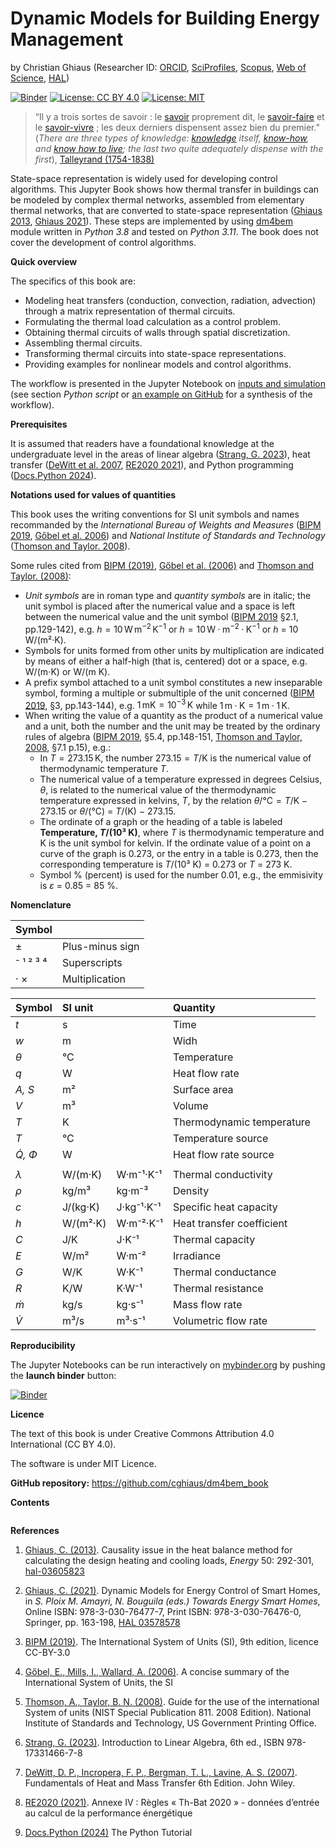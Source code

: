 # Dynamic Models for Building Energy Management

by Christian Ghiaus (Researcher ID: [ORCID](https://orcid.org/0000-0001-5561-1245), [SciProfiles](https://sciprofiles.com/profile/2970335), [Scopus](https://www.scopus.com/authid/detail.uri?authorId=6603390490), [Web of Science](https://www.webofscience.com/wos/author/record/1651371), [HAL](https://cv.hal.science/cghiaus))

[![Binder](https://mybinder.org/badge_logo.svg)](https://mybinder.org/v2/gh/cghiaus/dm4bem_book/HEAD)
[![License: CC BY 4.0](https://img.shields.io/badge/License-CC_BY_4.0-lightgrey.svg)](https://creativecommons.org/licenses/by/4.0/)
[![License: MIT](https://img.shields.io/badge/License-MIT-yellow.svg)](https://github.com/cghiaus/dm4bem_book/blob/main/LICENSE)


> “Il y a trois sortes de savoir : le [savoir](https://fr.m.wikipedia.org/wiki/Savoir) proprement dit, le [savoir-faire](https://fr.m.wikipedia.org/wiki/Savoir-faire) et le [savoir-vivre](https://fr.m.wikipedia.org/wiki/Civilité) ; les deux derniers dispensent assez bien du premier." (_There are three types of knowledge: [knowledge](https://en.m.wikipedia.org/wiki/Knowledge) itself, [know-how](https://en.m.wikipedia.org/wiki/Procedural_knowledge), and [know how to live](https://en.m.wikipedia.org/wiki/Etiquette); the last two quite adequately dispense with the first_), [Talleyrand (1754-1838)](https://en.m.wikipedia.org/wiki/Charles_Maurice_de_Talleyrand-Périgord)


State-space representation is widely used for developing control algorithms. This Jupyter Book shows how thermal transfer in buildings can be modeled by complex thermal networks, assembled from elementary thermal networks, that are converted to state-space representation ([Ghiaus 2013](https://hal.archives-ouvertes.fr/hal-03605823/document), [Ghiaus 2021](https://doi.org/10.1007/978-3-030-76477-7_5)). These steps are implemented by using [dm4bem](tutorials/dm4bem.py) module written in _Python 3.8_ and tested on _Python 3.11_. The book does not cover the development of control algorithms.


__Quick overview__

The specifics of this book are:

- Modeling heat transfers (conduction, convection, radiation, advection) through a matrix representation of thermal circuits.
- Formulating the thermal load calculation as a control problem.
- Obtaining thermal circuits of walls through spatial discretization.
- Assembling thermal circuits.
- Transforming thermal circuits into state-space representations.
- Providing examples for nonlinear models and control algorithms.

The workflow is presented in the Jupyter Notebook on [inputs and simulation](tutorials/pd05simulation.ipynb) (see section _Python script_ or [an example on GitHub](https://github.com/cghiaus/dm4bem_toy_model) for a synthesis of the workflow).


__Prerequisites__

It is assumed that readers have a foundational knowledge at the undergraduate level in the areas of linear algebra ([Strang, G. 2023](https://math.mit.edu/~gs/linearalgebra/ila6/indexila6.html)), heat transfer ([DeWitt et al. 2007](https://hyominsite.files.wordpress.com/2015/03/fundamentals-of-heat-and-mass-transfer-6th-edition.pdf), [RE2020 2021](https://rt-re-batiment.developpement-durable.gouv.fr/IMG/pdf/annexeiv_arrete_4_aout_2021.pdf)), and Python programming ([Docs.Python 2024](https://docs.python.org/3/tutorial/index.html)).


__Notations used for values of quantities__

This book uses the writing conventions for SI unit symbols and names recommanded by the *International Bureau of Weights and Measures* ([BIPM 2019](https://www.bipm.org/documents/20126/41483022/SI-Brochure-9-EN.pdf/2d2b50bf-f2b4-9661-f402-5f9d66e4b507?version=1.11&t=1671101192839&download=true), [Gőbel et al. 2006](https://www.bipm.org/documents/20126/41483022/SI-Brochure-9-concise-EN.pdf/2fda4656-e236-0fcb-3867-36ca74eea4e3)) and *National Institute of Standards and Technology* ([Thomson and Taylor. 2008](https://nvlpubs.nist.gov/nistpubs/Legacy/SP/nistspecialpublication811e2008.pdf)).

Some rules cited from [BIPM (2019)](https://www.bipm.org/documents/20126/41483022/SI-Brochure-9-EN.pdf/2d2b50bf-f2b4-9661-f402-5f9d66e4b507?version=1.11&t=1671101192839&download=true), [Gőbel et al. (2006)](https://www.bipm.org/documents/20126/41483022/SI-Brochure-9-concise-EN.pdf/2fda4656-e236-0fcb-3867-36ca74eea4e3) and [Thomson and Taylor. (2008)](https://nvlpubs.nist.gov/nistpubs/Legacy/SP/nistspecialpublication811e2008.pdf):
- _Unit symbols_ are in roman type and _quantity symbols_ are in italic; the unit symbol is placed after the numerical value and a space is left between the numerical value and the unit symbol ([BIPM 2019](https://www.bipm.org/documents/20126/41483022/SI-Brochure-9-EN.pdf/2d2b50bf-f2b4-9661-f402-5f9d66e4b507?version=1.11&t=1671101192839&download=true) §2.1, pp.129-142), e.g. $h = 10 \, \mathrm{W \, m^{−2} \, K^{−1}}$ or $h = 10\, \mathrm{W·m^{−2}·K^{−1}}$ or $h$ = 10 W/(m²·K).
- Symbols for units formed from other units by multiplication are indicated by means of either a half-high (that is, centered) dot or a space, e.g. W/(m⋅K) or W/(m K).
- A prefix symbol attached to a unit symbol constitutes a new inseparable symbol, forming a multiple or submultiple of the unit concerned ([BIPM 2019](https://www.bipm.org/documents/20126/41483022/SI-Brochure-9-EN.pdf/2d2b50bf-f2b4-9661-f402-5f9d66e4b507?version=1.11&t=1671101192839&download=true), §3, pp.143-144), e.g. $1 \, \mathrm{mK} = 10^{-3} \, \mathrm{K}$ while $1 \, \mathrm{m·K} = 1 \, \mathrm{m} · 1 \, \mathrm{K}.$
- When writing the value of a quantity as the product of a numerical value and a unit, both the number and the unit may be treated by the ordinary rules of algebra ([BIPM 2019](https://www.bipm.org/documents/20126/41483022/SI-Brochure-9-EN.pdf/2d2b50bf-f2b4-9661-f402-5f9d66e4b507?version=1.11&t=1671101192839&download=true), §5.4, pp.148-151, [Thomson and Taylor, 2008](https://nvlpubs.nist.gov/nistpubs/Legacy/SP/nistspecialpublication811e2008.pdf), §7.1 p.15), e.g.:
    - In $T = 273.15 \, \mathrm{K}$, the number $273.15 = T /\mathrm{K}$ is the numerical value of thermodynamic temperature $T.$
    - The numerical value of a temperature expressed in degrees Celsius, $\theta$, is related to the numerical value of the thermodynamic temperature expressed in kelvins, $T$, by the relation $\theta /\mathrm{°C} = T/ \mathrm{K} − 273.15$ or $\theta$/(°C) = $T$/(K) − 273.15.
    - The ordinate of a graph or the heading of a table is labeled __Temperature, $T$/(10³ K)__, where $T$ is thermodynamic temperature and K is the unit symbol for kelvin. If the ordinate value of a point on a curve of the graph is 0.273, or the entry in a table is 0.273, then the corresponding temperature is $T$/(10³ K) = 0.273 or $T$ = 273 K.
    - Symbol % (percent) is used for the number 0.01, e.g., the emmisivity is $\varepsilon$ = 0.85 = 85 %.

__Nomenclature__

| Symbol  |                 |
|:--------|:----------------|
| ±       | Plus-minus sign |
|⁻ ¹ ² ³ ⁴| Superscripts    |
| · ×     | Multiplication  |

|Symbol| SI unit |          | Quantity |
|:-----|:--------|----------|:----------|
| _t_  | s       |          | Time      |
| _w_  | m       |          | Widh      |
| _θ_  | °C      |          | Temperature |
| _q_  | W       |          | Heat flow rate |
|_A, S_| m²      |          | Surface area |
| _V_  | m³      |          | Volume |
| _T_  | K       |          | Thermodynamic temperature|
| _T_  | °C      |          | Temperature source|
|_Q̇, Φ_| W       |          | Heat flow rate source |
|      |         |          |                |
| _λ_  | W/(m·K) |W·m⁻¹·K⁻¹ | Thermal conductivity|
| _ρ_  | kg/m³   |kg·m⁻³    | Density |
| _c_  | J/(kg·K)|J·kg⁻¹·K⁻¹| Specific heat capacity |
| _h_  | W/(m²·K)|W·m⁻²·K⁻¹ | Heat transfer coefficient |
| _C_  | J/K     |J·K⁻¹     | Thermal capacity |
| _E_  | W/m²    |W·m⁻²     | Irradiance |
| _G_  | W/K     |W·K⁻¹     | Thermal conductance |
| _R_  | K/W     |K·W⁻¹     | Thermal resistance |
| _ṁ_  | kg/s    |kg·s⁻¹    | Mass flow rate |
| _V̇_  | m³/s    |m³·s⁻¹    | Volumetric flow rate |

__Reproducibility__

The Jupyter Notebooks can be run interactively on [mybinder.org](https://mybinder.org) by pushing the __launch binder__ button:

[![Binder](https://mybinder.org/badge_logo.svg)](https://mybinder.org/v2/gh/cghiaus/dm4bem_book/HEAD)

__Licence__

The text of this book is under Creative Commons Attribution 4.0 International (CC BY 4.0).

The software is under MIT Licence.


__GitHub repository:__ https://github.com/cghiaus/dm4bem_book


__Contents__

```{tableofcontents}
```

__References__

1. [Ghiaus, C. (2013)](https://doi.org/10.1016/j.energy.2012.10.024). Causality issue in the heat balance method for calculating the design heating and cooling loads, *Energy* 50: 292-301, [hal-03605823](https://hal.archives-ouvertes.fr/hal-03605823/document)

2. [Ghiaus, C. (2021)](https://doi.org/10.1007/978-3-030-76477-7_5). Dynamic Models for Energy Control of Smart Homes, in *S. Ploix M. Amayri, N. Bouguila (eds.) Towards Energy Smart Homes*, Online ISBN: 978-3-030-76477-7, Print ISBN: 978-3-030-76476-0, Springer, pp. 163-198, [HAL 03578578](https://hal.archives-ouvertes.fr/hal-03578578/document)

3. [BIPM (2019)](https://www.bipm.org/documents/20126/41483022/SI-Brochure-9-EN.pdf/2d2b50bf-f2b4-9661-f402-5f9d66e4b507?version=1.11&t=1671101192839&download=true). The International System of Units (SI), 9th edition, licence CC-BY-3.0

4. [Gőbel, E., Mills, I., Wallard,  A. (2006)](https://www.bipm.org/documents/20126/41483022/SI-Brochure-9-concise-EN.pdf/2fda4656-e236-0fcb-3867-36ca74eea4e3). A concise summary of the International System of Units, the SI

5. [Thomson, A., Taylor, B. N. (2008)](https://nvlpubs.nist.gov/nistpubs/Legacy/SP/nistspecialpublication811e2008.pdf). Guide for the use of the international System of units (NIST Special Publication 811․ 2008 Edition). National Institute of Standards and Technology, US Government Printing Office.

6. [Strang, G. (2023)](https://math.mit.edu/~gs/linearalgebra/ila6/indexila6.html). Introduction to Linear Algebra, 6th ed., ISBN 978-17331466-7-8

7. [DeWitt, D. P., Incropera, F. P., Bergman, T. L., Lavine, A. S. (2007)](https://hyominsite.files.wordpress.com/2015/03/fundamentals-of-heat-and-mass-transfer-6th-edition.pdf). Fundamentals of Heat and Mass Transfer 6th Edition. John Wiley.

8. [RE2020 (2021)](https://rt-re-batiment.developpement-durable.gouv.fr/IMG/pdf/annexeiv_arrete_4_aout_2021.pdf). Annexe IV : Règles « Th-Bat 2020 » - données d’entrée au calcul de la performance énergétique

9. [Docs.Python (2024)](https://docs.python.org/3/tutorial/index.html) The Python Tutorial